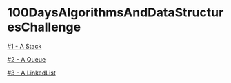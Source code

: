 # 100DaysAlgorithmsAndDataStructuresChallenge

[#1 - A Stack](https://github.com/lucasdeosantana/100DaysAlgorithmsAndDataStructuresChallenge/tree/main/1%20-%20Day%20Stack)

[#2 - A Queue](https://github.com/lucasdeosantana/100DaysAlgorithmsAndDataStructuresChallenge/tree/main/2%20-%20Day%20Queue)

[#3 - A LinkedList](https://github.com/lucasdeosantana/100DaysAlgorithmsAndDataStructuresChallenge/tree/main/3%20-%20Day%20Linked%20List)

